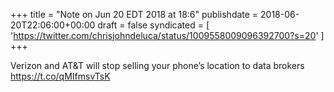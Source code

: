 +++
title = "Note on Jun 20 EDT 2018 at 18:6"
publishdate = 2018-06-20T22:06:00+00:00
draft = false
syndicated = [ 'https://twitter.com/chrisjohndeluca/status/1009558009096392700?s=20' ]
+++

Verizon and AT&amp;T will stop selling your phone’s location to data brokers https://t.co/qMIfmsvTsK

